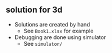 ## solution for 3d

- Solutions are created by hand
  - See `Book1.xlsx` for example
- Debugging are done using simulator
  - See `simulator/`
